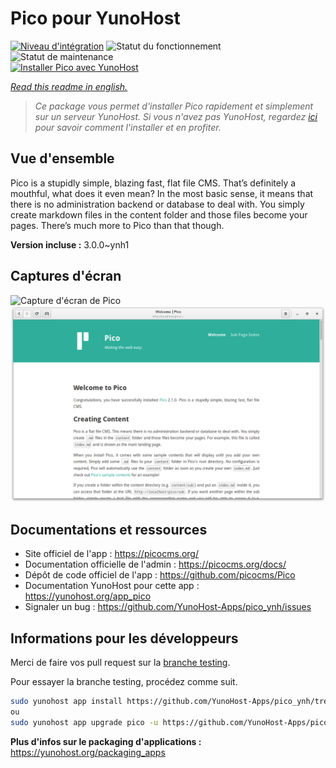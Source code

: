 <!--
N.B.: This README was automatically generated by https://github.com/YunoHost/apps/tree/master/tools/README-generator
It shall NOT be edited by hand.
-->

# Pico pour YunoHost

[![Niveau d'intégration](https://dash.yunohost.org/integration/pico.svg)](https://dash.yunohost.org/appci/app/pico) ![Statut du fonctionnement](https://ci-apps.yunohost.org/ci/badges/pico.status.svg) ![Statut de maintenance](https://ci-apps.yunohost.org/ci/badges/pico.maintain.svg)  
[![Installer Pico avec YunoHost](https://install-app.yunohost.org/install-with-yunohost.svg)](https://install-app.yunohost.org/?app=pico)

*[Read this readme in english.](./README.md)*

> *Ce package vous permet d'installer Pico rapidement et simplement sur un serveur YunoHost.
Si vous n'avez pas YunoHost, regardez [ici](https://yunohost.org/#/install) pour savoir comment l'installer et en profiter.*

## Vue d'ensemble

Pico is a stupidly simple, blazing fast, flat file CMS. That’s definitely a mouthful, what does it even mean? In the most basic sense, it means that there is no administration backend or database to deal with. You simply create markdown files in the content folder and those files become your pages. There’s much more to Pico than that though.

**Version incluse :** 3.0.0~ynh1


## Captures d'écran

![Capture d'écran de Pico](./doc/screenshots/.DS_Store)
![Capture d'écran de Pico](./doc/screenshots/68747470733a2f2f7069636f636d732e6769746875622e696f2f73637265656e73686f74732f7069636f2d32312e706e67.png)

## Documentations et ressources

* Site officiel de l'app : <https://picocms.org/>
* Documentation officielle de l'admin : <https://picocms.org/docs/>
* Dépôt de code officiel de l'app : <https://github.com/picocms/Pico>
* Documentation YunoHost pour cette app : <https://yunohost.org/app_pico>
* Signaler un bug : <https://github.com/YunoHost-Apps/pico_ynh/issues>

## Informations pour les développeurs

Merci de faire vos pull request sur la [branche testing](https://github.com/YunoHost-Apps/pico_ynh/tree/testing).

Pour essayer la branche testing, procédez comme suit.

``` bash
sudo yunohost app install https://github.com/YunoHost-Apps/pico_ynh/tree/testing --debug
ou
sudo yunohost app upgrade pico -u https://github.com/YunoHost-Apps/pico_ynh/tree/testing --debug
```

**Plus d'infos sur le packaging d'applications :** <https://yunohost.org/packaging_apps>
